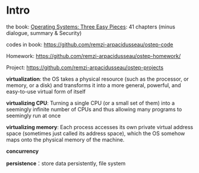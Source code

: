 # Intro

the book: [Operating Systems: Three Easy Pieces](https://pages.cs.wisc.edu/~remzi/OSTEP/): 41 chapters (minus dialogue, summary & Security)

codes in book: https://github.com/remzi-arpacidusseau/ostep-code

Homework: https://github.com/remzi-arpacidusseau/ostep-homework/

Project: https://github.com/remzi-arpacidusseau/ostep-projects



**virtualization**: the OS takes a physical resource (such as the processor, or memory, or a disk) and transforms it into a more general, powerful, and easy-to-use virtual form of itself

**virtualizing CPU**: Turning a single CPU (or a small set of them) into a seemingly infinite number of CPUs and thus allowing many programs to seemingly run at once

**virtualizing memory**: Each process accesses its own private virtual address space (sometimes just called its address space), which the OS somehow maps onto the physical memory of the machine.

**concurrency**

**persistence**：store data persistently, file system